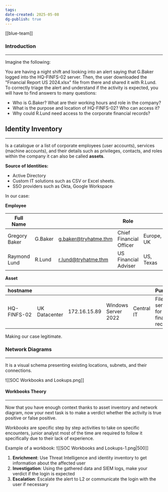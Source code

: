 ```yaml
---
tags: 
date-created: 2025-05-08
dg-publish: true
---
```

[[blue-team]]
### Introduction
---
Imagine the following:

You are having a night shift and looking into an alert saying that G.Baker logged into the HQ-FINFS-02 server. Then, the user downloaded the "Financial Report US 2024.xlsx" file from there and shared it with R.Lund. To correctly triage the alert and understand if the activity is expected, you will have to find answers to many questions:

- Who is G.Baker? What are their working hours and role in the company?
- What is the purpose and location of HQ-FINFS-02? Who can access it?
- Why could R.Lund need access to the corporate financial records?
## Identity Inventory
---
Is a catalogue or a list of corporate employees (user accounts), services (machine accounts), and their details such as privileges, contacts, and roles within the company it can also be called **assets**.

**Source of Identities:**
- Active Directory
- Custom IT solutions such as CSV or Excel sheets.
- SSO providers such as Okta, Google Workspace

In our case:

**Employee**

| **Full Name** |         |                      | **Role**                |            |                  |
| ------------- | ------- | -------------------- | ----------------------- | ---------- | ---------------- |
| Gregory Baker | G.Baker | g.baker@tryhatme.thm | Chief Financial Officer | Europe, UK | VPN, HQ, FINANCE |
| Raymond Lund  | R.Lund  | r.lund@tryhatme.thm  | US Financial Adviser    | US, Texas  | VPN, FINANCE     |
**Asset**

| **hostname** |               |              |                     |            | **Purpose**                       |
| ------------ | ------------- | ------------ | ------------------- | ---------- | --------------------------------- |
| HQ-FINFS-02  | UK Datacenter | 172.16.15.89 | Windows Server 2022 | Central IT | File server for financial records |
Making our case legitimate.
### Network Diagrams
---
It is a visual schema presenting existing locations, subnets, and their connections.

![[SOC Workbooks and Lookups.png]]
#### Workbooks Theory
---
Now that you have enough context thanks to asset inventory and network diagram, now your next task is to make a verdict whether the activity is true positive or false positive.

_Workbooks_ are specific step by step activities to take on specific encounters, junior analyst most of the time are required to follow it specifically due to their lack of experience.

Example of a workbook:
![[SOC Workbooks and Lookups-1.png|500]]

1. **Enrichment**: Use Threat Intelligence and identity inventory to get information about the affected user
2. **Investigation**: Using the gathered data and SIEM logs, make your verdict if the login is expected
3. **Escalation**: Escalate the alert to L2 or communicate the login with the user if necessary

